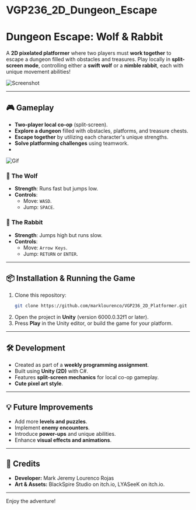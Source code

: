 # VGP236_2D_Dungeon_Escape
 
# **Dungeon Escape: Wolf & Rabbit**

A **2D pixelated platformer** where two players must **work together** to escape a dungeon filled with obstacles and treasures. Play locally in **split-screen mode**, controlling either a **swift wolf** or a **nimble rabbit**, each with unique movement abilities!

![Screenshot](https://github.com/user-attachments/assets/12e43ab1-8cc2-423a-80cf-9b4e1cf63630)

---

## 🎮 **Gameplay**
- **Two-player local co-op** (split-screen).
- **Explore a dungeon** filled with obstacles, platforms, and treasure chests.
- **Escape together** by utilizing each character's unique strengths.
- **Solve platforming challenges** using teamwork.
- 
![Gif](https://github.com/user-attachments/assets/3ca87628-32ea-41ee-a17f-e3d5c47c1bc9)

### 🐺 **The Wolf**
- **Strength**: Runs fast but jumps low.
- **Controls**:
  - Move: `WASD`.
  - Jump: `SPACE`.

### 🐰 **The Rabbit**
- **Strength**: Jumps high but runs slow.
- **Controls**:
  - Move: `Arrow Keys`.
  - Jump: `RETURN` or `ENTER`.

---

## 📦 **Installation & Running the Game**
1. Clone this repository:
   ```sh
   git clone https://github.com/marklourenco/VGP236_2D_Platformer.git
   ```
2. Open the project in **Unity** (version 6000.0.32f1 or later).
3. Press **Play** in the Unity editor, or build the game for your platform.

---

## 🛠️ **Development**
- Created as part of a **weekly programming assignment**.
- Built using **Unity (2D)** with C#.
- Features **split-screen mechanics** for local co-op gameplay.
- **Cute pixel art style**.

---

## 💡 **Future Improvements**
- Add more **levels and puzzles**.
- Implement **enemy encounters**.
- Introduce **power-ups** and unique abilities.
- Enhance **visual effects and animations**.

---

## 🏅 **Credits**
- **Developer:** Mark Jeremy Lourenco Rojas
- **Art & Assets:** BlackSpire Studio on itch.io, LYASeeK on itch.io. 

---

Enjoy the adventure!
